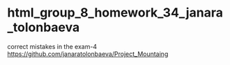 # html_group_8_homework_34_janara_tolonbaeva
correct mistakes in the exam-4  https://github.com/janaratolonbaeva/Project_Mountaing
